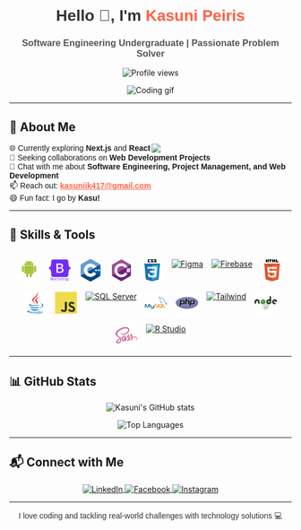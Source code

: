 <h1 align="center" style="animation: slideIn 1s ease-out; color: #333; font-family: 'Poppins', sans-serif;">
  Hello 👋, I'm <span style="color: #ff6347; text-shadow: 2px 2px #f0f0f0;">Kasuni Peiris</span>
</h1>

<h3 align="center" style="animation: fadeIn 1.5s ease-in; color: #555; font-family: 'Poppins', sans-serif;">
  Software Engineering Undergraduate | Passionate Problem Solver
</h3>

<p align="center">
  <img src="https://komarev.com/ghpvc/?username=kasuni17&label=Profile%20views&color=ff6347&style=flat-square" alt="Profile views" />
</p>

<div align="center">
  <img src="https://media.giphy.com/media/f3iwJFOVOwuy7K6FFw/giphy.gif" width="1000" height="250" alt="Coding gif">
</div>

---

## 🌱 About Me

<picture> <img align="right" src="https://github.com/7oSkaaa/7oSkaaa/blob/main/Images/Right_Side.gif?raw=true" width="250px"></picture>

<ul style="list-style-type: none; padding-left: 0; font-family: 'Poppins', sans-serif;">
  <li style="animation: fadeInUp 1.5s ease;">🌐 Currently exploring <strong>Next.js</strong> and <strong>React</strong></li>
  <li style="animation: fadeInUp 1.7s ease;">🤝 Seeking collaborations on <strong>Web Development Projects</strong></li>
  <li style="animation: fadeInUp 1.9s ease;">💬 Chat with me about <strong>Software Engineering, Project Management, and Web Development</strong></li>
  <li style="animation: fadeInUp 2.1s ease;">📫 Reach out: <a href="mailto:kasuniik417@gmail.com" style="color: #ff6347;"><strong>kasuniik417@gmail.com</strong></a></li>
  <li style="animation: fadeInUp 2.3s ease;">😄 Fun fact: I go by <strong>Kasu!</strong></li>
</ul>

---

## 🚀 Skills & Tools

<p align="center" style="display: flex; flex-wrap: wrap; justify-content: center; gap: 15px;">
  <!-- Icon links can be updated or customized here -->
 
<p align="center" style="display: flex; flex-wrap: wrap; justify-content: center; gap: 15px;">
  <a href="https://developer.android.com" target="_blank"><img src="https://raw.githubusercontent.com/devicons/devicon/master/icons/android/android-original-wordmark.svg" alt="Android" width="40" height="40"/></a>
  <a href="https://getbootstrap.com" target="_blank"><img src="https://raw.githubusercontent.com/devicons/devicon/master/icons/bootstrap/bootstrap-plain-wordmark.svg" alt="Bootstrap" width="40" height="40"/></a>
  <a href="https://www.w3schools.com/cpp/" target="_blank"><img src="https://raw.githubusercontent.com/devicons/devicon/master/icons/cplusplus/cplusplus-original.svg" alt="C++" width="40" height="40"/></a>
  <a href="https://www.w3schools.com/cs/" target="_blank"><img src="https://raw.githubusercontent.com/devicons/devicon/master/icons/csharp/csharp-original.svg" alt="C#" width="40" height="40"/></a>
  <a href="https://www.w3schools.com/css/" target="_blank"><img src="https://raw.githubusercontent.com/devicons/devicon/master/icons/css3/css3-original-wordmark.svg" alt="CSS3" width="40" height="40"/></a>
  <a href="https://www.figma.com/" target="_blank"><img src="https://www.vectorlogo.zone/logos/figma/figma-icon.svg" alt="Figma" width="40" height="40"/></a>
  <a href="https://firebase.google.com/" target="_blank"><img src="https://www.vectorlogo.zone/logos/firebase/firebase-icon.svg" alt="Firebase" width="40" height="40"/></a>
  <a href="https://www.w3.org/html/" target="_blank"><img src="https://raw.githubusercontent.com/devicons/devicon/master/icons/html5/html5-original-wordmark.svg" alt="HTML5" width="40" height="40"/></a>
  <a href="https://www.java.com" target="_blank"><img src="https://raw.githubusercontent.com/devicons/devicon/master/icons/java/java-original.svg" alt="Java" width="40" height="40"/></a>
  <a href="https://developer.mozilla.org/en-US/docs/Web/JavaScript" target="_blank"><img src="https://raw.githubusercontent.com/devicons/devicon/master/icons/javascript/javascript-original.svg" alt="JavaScript" width="40" height="40"/></a>
  <a href="https://www.microsoft.com/en-us/sql-server" target="_blank"><img src="https://www.svgrepo.com/show/303229/microsoft-sql-server-logo.svg" alt="SQL Server" width="40" height="40"/></a>
  <a href="https://www.mysql.com/" target="_blank"><img src="https://raw.githubusercontent.com/devicons/devicon/master/icons/mysql/mysql-original-wordmark.svg" alt="MySQL" width="40" height="40"/></a>
  <a href="https://www.php.net" target="_blank"><img src="https://raw.githubusercontent.com/devicons/devicon/master/icons/php/php-original.svg" alt="PHP" width="40" height="40"/></a>
  <a href="https://tailwindcss.com/" target="_blank"><img src="https://www.vectorlogo.zone/logos/tailwindcss/tailwindcss-icon.svg" alt="Tailwind" width="40" height="40"/></a>
  <a href="https://nodejs.org/" target="_blank"><img src="https://raw.githubusercontent.com/devicons/devicon/master/icons/nodejs/nodejs-original-wordmark.svg" alt="Node.js" width="40" height="40"/></a>
  <a href="https://sass-lang.com/" target="_blank"><img src="https://raw.githubusercontent.com/devicons/devicon/master/icons/sass/sass-original.svg" alt="Sass" width="40" height="40"/></a>
   <a href="https://rstudio.com/" target="_blank"><img src="https://www.vectorlogo.zone/logos/r-project/r-project-icon.svg" alt="R Studio" width="40" height="40"/></a> 
 </p>

---

## 📊 GitHub Stats

<p align="center">
  <img src="https://github-readme-stats.vercel.app/api?username=kasuni17&show_icons=true&theme=radical&cache_seconds=1800" alt="Kasuni's GitHub stats" />
</p>

<p align="center">
  <img src="https://github-readme-stats.vercel.app/api/top-langs/?username=kasuni17&layout=compact&theme=radical&cache_seconds=1800" alt="Top Languages" />
</p>

---

## 📬 Connect with Me

<p align="center">
  <a href="https://linkedin.com/in/kasuni-peiris-69203b181" target="_blank">
    <img align="center" src="https://raw.githubusercontent.com/rahuldkjain/github-profile-readme-generator/master/src/images/icons/Social/linked-in-alt.svg" alt="LinkedIn" height="30" width="40" />
  </a>
  <a href="https://fb.com/100068606920864" target="_blank">
    <img align="center" src="https://raw.githubusercontent.com/rahuldkjain/github-profile-readme-generator/master/src/images/icons/Social/facebook.svg" alt="Facebook" height="30" width="40" />
  </a>
  <a href="https://instagram.com/k_a_s_u_02_" target="_blank">
    <img align="center" src="https://raw.githubusercontent.com/rahuldkjain/github-profile-readme-generator/master/src/images/icons/Social/instagram.svg" alt="Instagram" height="30" width="40" />
  </a>
</p>

---

<p align="center" style="font-family: 'Poppins', sans-serif; color: #333;">I love coding and tackling real-world challenges with technology solutions 💻</p>
